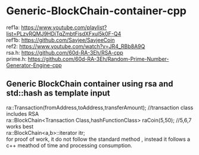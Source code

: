 # Generic-BlockChain-container-cpp
ref1a: https://www.youtube.com/playlist?list=PLzvRQMJ9HDiTqZmbtFisdXFxul5k0F-Q4<br>
ref1b: https://github.com/Savjee/SavjeeCoin<br>
ref2: https://www.youtube.com/watch?v=JR4_RBb8A9Q<br>
rsa.h: https://github.com/60d-RA-3Eh/RSA-cpp<br>
prime.h: https://github.com/60d-RA-3Eh/Random-Prime-Number-Generator-Engine-cpp<br>
## Generic BlockChain container using rsa and std::hash as template input
ra::Transaction(fromAddress,toAddress,transferAmount);  //transaction class includes RSA<br>
ra::BlockChain<Transaction Class,hashFunctionClass> raCoin(5,50); //5,6,7 works best<br>
ra::BlockChain<a,b>::iterator itr;<br>
for proof of work, it do not follow the standard method , instead it follows a c++ meathod of time and processing consumption.<br>

